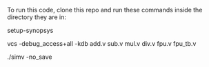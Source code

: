 To run this code, clone this repo and run these commands inside the directory they are in:

setup-synopsys

vcs -debug_access+all -kdb add.v sub.v mul.v div.v fpu.v fpu_tb.v

./simv -no_save
